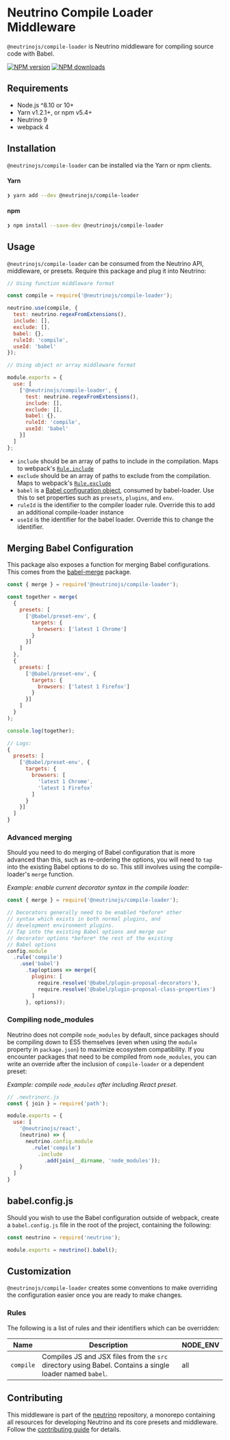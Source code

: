 # Neutrino Compile Loader Middleware

`@neutrinojs/compile-loader` is Neutrino middleware for compiling source code with Babel.

[![NPM version][npm-image]][npm-url]
[![NPM downloads][npm-downloads]][npm-url]

## Requirements

- Node.js ^8.10 or 10+
- Yarn v1.2.1+, or npm v5.4+
- Neutrino 9
- webpack 4

## Installation

`@neutrinojs/compile-loader` can be installed via the Yarn or npm clients.

#### Yarn

```bash
❯ yarn add --dev @neutrinojs/compile-loader
```

#### npm

```bash
❯ npm install --save-dev @neutrinojs/compile-loader
```

## Usage

`@neutrinojs/compile-loader` can be consumed from the Neutrino API, middleware, or presets. Require this package
and plug it into Neutrino:

```js
// Using function middleware format

const compile = require('@neutrinojs/compile-loader');

neutrino.use(compile, {
  test: neutrino.regexFromExtensions(),
  include: [],
  exclude: [],
  babel: {},
  ruleId: 'compile',
  useId: 'babel'
});
```

```js
// Using object or array middleware format

module.exports = {
  use: [
    ['@neutrinojs/compile-loader', {
      test: neutrino.regexFromExtensions(),
      include: [],
      exclude: [],
      babel: {},
      ruleId: 'compile',
      useId: 'babel'
    }]
  ]
};
```

- `include` should be an array of paths to include in the compilation. Maps to webpack's
[`Rule.include`](https://webpack.js.org/configuration/module/#rule-include)
- `exclude` should be an array of paths to exclude from the compilation. Maps to webpack's
[`Rule.exclude`](https://webpack.js.org/configuration/module/#rule-exclude)
- `babel` is a [Babel configuration object](https://babeljs.io/docs/usage/api/#options), consumed by babel-loader. Use
this to set properties such as `presets`, `plugins`, and `env`.
- `ruleId` is the identifier to the compiler loader rule. Override this to add an additional compile-loader instance
- `useId` is the identifier for the babel loader. Override this to change the identifier.

## Merging Babel Configuration

This package also exposes a function for merging Babel configurations. This comes from
the [babel-merge](https://www.npmjs.com/package/babel-merge) package.

```js
const { merge } = require('@neutrinojs/compile-loader');

const together = merge(
  {
    presets: [
      ['@babel/preset-env', {
        targets: {
          browsers: ['latest 1 Chrome']
        }
      }]
    ]
  },
  {
    presets: [
      ['@babel/preset-env', {
        targets: {
          browsers: ['latest 1 Firefox']
        }
      }]
    ]
  }
);

console.log(together);

// Logs:
{
  presets: [
    ['@babel/preset-env', {
      targets: {
        browsers: [
          'latest 1 Chrome',
          'latest 1 Firefox'
        ]
      }
    }]
  ]
}
```

### Advanced merging

Should you need to do merging of Babel configuration that is more advanced than this, such as re-ordering the options,
you will need to `tap` into the existing Babel options to do so. This still involves using the compile-loader's
`merge` function.

_Example: enable current decorator syntax in the compile loader:_

```js
const { merge } = require('@neutrinojs/compile-loader');

// Decorators generally need to be enabled *before* other
// syntax which exists in both normal plugins, and
// development environment plugins.
// Tap into the existing Babel options and merge our
// decorator options *before* the rest of the existing
// Babel options
config.module
  .rule('compile')
    .use('babel')
      .tap(options => merge({
        plugins: [
          require.resolve('@babel/plugin-proposal-decorators'),
          require.resolve('@babel/plugin-proposal-class-properties')
        ]
      }, options));
```

### Compiling node_modules

Neutrino does not compile `node_modules` by default, since packages should be compiling
down to ES5 themselves (even when using the `module` property in `package.json`) to maximize
ecosystem compatibility. If you encounter packages that need to be compiled from `node_modules`,
you can write an override after the inclusion of `compile-loader` or a dependent preset:

_Example: compile `node_modules` after including React preset._

```js
// .neutrinorc.js
const { join } = require('path');

module.exports = {
  use: [
    '@neutrinojs/react',
    (neutrino) => {
      neutrino.config.module
        .rule('compile')
          .include
            .add(join(__dirname, 'node_modules'));
    }
  ]
}
```

## babel.config.js

Should you wish to use the Babel configuration outside of webpack, create a `babel.config.js`
file in the root of the project, containing the following:

```js
const neutrino = require('neutrino');

module.exports = neutrino().babel();
```

## Customization

`@neutrinojs/compile-loader` creates some conventions to make overriding the configuration easier once you are
ready to make changes.

### Rules

The following is a list of rules and their identifiers which can be overridden:

| Name | Description | NODE_ENV |
| --- | --- | --- |
| `compile` | Compiles JS and JSX files from the `src` directory using Babel. Contains a single loader named `babel`. | all |

## Contributing

This middleware is part of the [neutrino](https://github.com/neutrinojs/neutrino) repository, a monorepo
containing all resources for developing Neutrino and its core presets and middleware. Follow the
[contributing guide](https://neutrinojs.org/contributing/) for details.

[npm-image]: https://img.shields.io/npm/v/@neutrinojs/compile-loader.svg
[npm-downloads]: https://img.shields.io/npm/dt/@neutrinojs/compile-loader.svg
[npm-url]: https://www.npmjs.com/package/@neutrinojs/compile-loader
